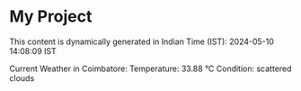 # My Project

This content is dynamically generated in Indian Time (IST): 2024-05-10 14:08:09 IST


Current Weather in Coimbatore:
Temperature: 33.88 °C
Condition: scattered clouds
